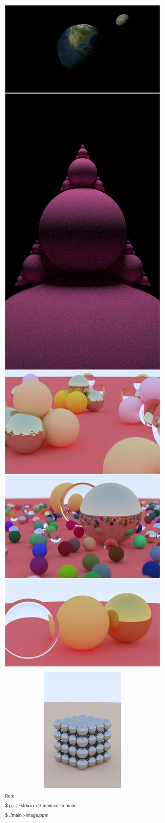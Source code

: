 ![](images/earth_moon.png)
![](images/fractal_rosa.png)
![](images/piramides.png)
![](images/PROVA.png)
![](images/boles.png)
<p align="center">
<img src="images/square.png" width=50%>
</p>

Run:

$ g++ -std=c++11 main.cc -o main

$ ./main >image.ppm
